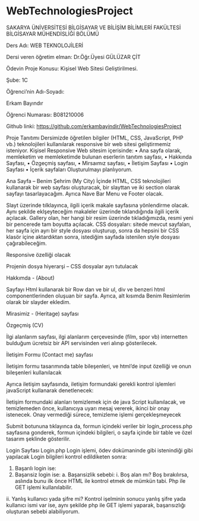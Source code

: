# WebTechnologiesProject
SAKARYA ÜNİVERSİTESİ
BİLGİSAYAR VE BİLİŞİM BİLİMLERİ FAKÜLTESİ
BİLGİSAYAR MÜHENDİSLİĞİ BÖLÜMÜ


Ders Adı: WEB TEKNOLOJİLERİ

Dersi veren öğretim elman: Dr.Öğr.Üyesi GÜLÜZAR ÇİT

Ödevin Proje Konusu: Kişisel Web Sitesi Geliştirilmesi.

Şube: 1C

Öğrenci’nin Adı-Soyadı:

Erkam Bayındır

Öğrenci Numarası: B081210006

Github linki: https://github.com/erkambayindir/WebTechnologiesProject











Proje Tanıtımı
Dersimizde öğretilen bilgiler (HTML, CSS, JavaScript, PHP vb.) teknolojileri kullanılarak responsive bir web sitesi geliştirmemiz isteniyor.
Kişisel Responsive Web sitesim içerisinde:
•	Ana sayfa olarak, memleketim ve memleketimde bulunan eserlerin tanıtım sayfası,
•	Hakkında Sayfası,
•	Özgeçmiş sayfası,
•	Mirsaımız sayfası,
•	İletişim Sayfası
•	Login Sayfası
•	İçerik sayfaları
Oluşturulmayı planlıyorum.

Ana Sayfa – Benim Şehrim (My City)
İçinde HTML, CSS teknolojileri kullanarak bir web sayfası oluşturacak, bir slayttan ve iki section olarak sayfayı tasarlayacağım. Ayrıca Nave Bar Menu ve Footer olacak. 

Slayt üzerinde tılklayınca, ilgili içerik makale sayfasına yönlendirme olacak.
Aynı şekilde eklşeyteceğim makaleler üzerinde tıklandığında ilgili içerik açılacak.
Gallery olan, her hangi bir resim üzerinde tıkladığımızda, resmi yeni bir pencerede tam boyutta açılacak.
CSS dosyaları: sitede mevcut sayfaları, her sayfa için ayrı bir style dosyası oluşturup, sonra da hepsini bir CSS klasör içine aktardıktan sonra, istediğim sayfada istenilen style dosyası çağırabileceğim.

Responsive özelliği olacak
 
Projenin dosya hiyerarşi – CSS dosyalar ayrı tutulacak


Hakkımda - (About) 

Sayfayı Html kullanarak bir Row dan ve bir ul, div ve benzeri html componentlerinden oluşuan bir sayfa. Ayrıca, alt kısımda Benim Resimlerim olarak bir slayder ekledim.

Mirasimiz - (Heritage) sayfası

Özgeçmiş (CV)

İlgi alanlarım sayfası, ilgi alanlarım çerçevesinde (film, spor vb) internetten bulduğum 
ücretsiz bir API servisinden veri alınıp gösterilecek.

İletişim Formu (Contact me) sayfası

İletişim formu tasarımında table bileşenleri, ve html’de input özelliği ve onun bileşenleri kullanılacak

Ayrıca iletişim sayfasında, iletişim formundaki gerekli kontrol işlemleri javaScript kullanarak denetlenecek: 

İletişim formundaki alanları temizlemek için de java Script kullanılacak, ve temizlemeden önce, kullanıcıya uyarı mesaj vererek, ikinci bir onay istenecek. Onay vermediği sürece, temizleme işlemi gerçekleşmeyecek

Submit botununa tıklayınca da, formun içindeki veriler bir login_process.php sayfasına gonderek, formun içindeki bilgileri, o sayfa içinde bir table ve özel tasarım şeklinde gösterilir.

Login Sayfası
Login.php
Login işlemi, ödev dokümaninde gibi istenindiği gibi yapılacak Login bilgileri kontrol edildiketen sonra:
1.	Başarılı login ise:
2.	Başarısiz login ise:
a.	Başarısizlik sebebi:
i.	Boş alan mı?
Boş bırakılırsa, aslında bunu ilk önce HTML ile kontrol etmek de mümkün tabi. Php ile GET işlemi kullanılabilir.
 
ii.	Yanlış kullanıcı yada şifre mi?
Kontrol işelminin sonucu yanlış şifre yada kullanıcı ismi var ise, aynı şekilde php ile GET işlemi yaparak, başarısızlığı oluşturan sebebi alabiliyorum.
